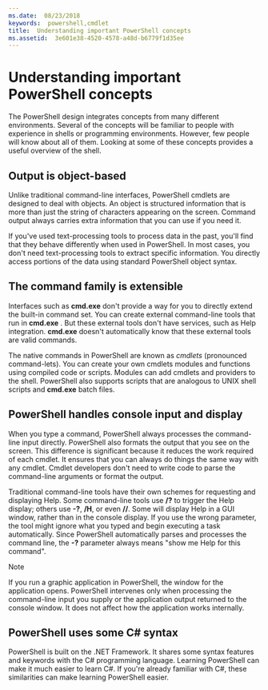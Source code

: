 ```yaml
---
ms.date:  08/23/2018
keywords:  powershell,cmdlet
title:  Understanding important PowerShell concepts
ms.assetid:  3e601e38-4520-4578-a48d-b6779f1d35ee
---
```


# Understanding important PowerShell concepts

The PowerShell design integrates concepts from many different environments. Several of the concepts
will be familiar to people with experience in shells or programming environments. However, few
people will know about all of them. Looking at some of these concepts provides a useful overview of
the shell.

## Output is object-based

Unlike traditional command-line interfaces, PowerShell cmdlets are designed to deal with objects.
An object is structured information that is more than just the string of characters appearing on the
screen. Command output always carries extra information that you can use if you need it.

If you've used text-processing tools to process data in the past, you'll find that they behave
differently when used in PowerShell. In most cases, you don't need text-processing tools to extract
specific information. You directly access portions of the data using standard PowerShell object
syntax.

## The command family is extensible

Interfaces such as **cmd.exe** don't provide a way for you to directly extend the built-in command
set. You can create external command-line tools that run in **cmd.exe** . But these external tools
don't have services, such as Help integration. **cmd.exe** doesn't automatically know that these
external tools are valid commands.

The native commands in PowerShell are known as *cmdlets* (pronounced command-lets). You can create
your own cmdlets modules and functions using compiled code or scripts. Modules can add cmdlets and
providers to the shell. PowerShell also supports scripts that are analogous to UNIX shell scripts
and **cmd.exe**  batch files.

## PowerShell handles console input and display

When you type a command, PowerShell always processes the command-line input directly. PowerShell
also formats the output that you see on the screen. This difference is significant because it
reduces the work required of each cmdlet. It ensures that you can always do things the same way
with any cmdlet. Cmdlet developers don't need to write code to parse the command-line arguments or
format the output.

Traditional command-line tools have their own schemes for requesting and displaying Help. Some
command-line tools use **/?** to trigger the Help display; others use **-?**, **/H**, or even
**//**. Some will display Help in a GUI window, rather than in the console display. If you use the
wrong parameter, the tool might ignore what you typed and begin executing a task automatically.
Since PowerShell automatically parses and processes the command line, the **-?** parameter always
means "show me Help for this command".

> [!NOTE]
> If you run a graphic application in PowerShell, the window for the application opens.
> PowerShell intervenes only when processing the command-line input you supply or the application
> output returned to the console window. It does not affect how the application works internally.

## PowerShell uses some C# syntax

PowerShell is built on the .NET Framework. It shares some syntax features and keywords with the C#
programming language. Learning PowerShell can make it much easier to learn C#. If you're already
familiar with C#, these similarities can make learning PowerShell easier.